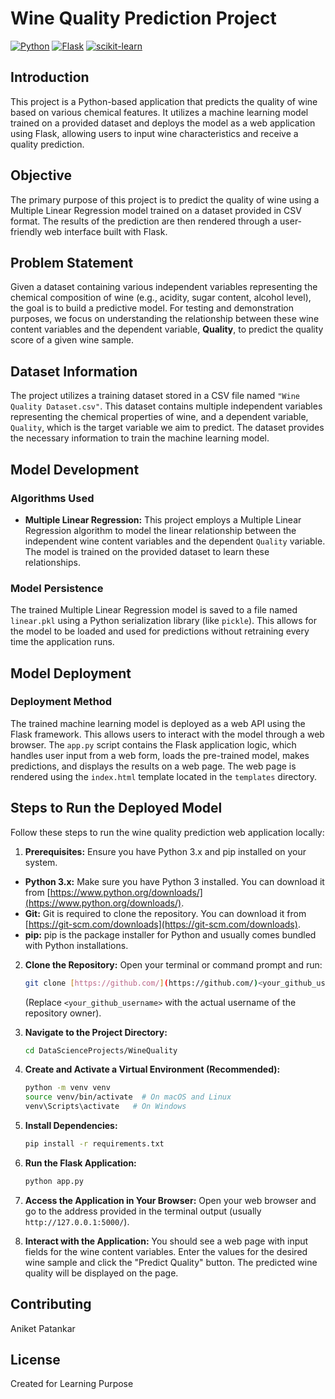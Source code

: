# Wine Quality Prediction Project

[![Python](https://img.shields.io/badge/Python-3.x-blue.svg)](https://www.python.org/)
[![Flask](https://img.shields.io/badge/Flask-2.x-green.svg)](https://flask.palletsprojects.com/)
[![scikit-learn](https://img.shields.io/badge/scikit--learn-%23FF69B4.svg?style=flat&logo=scikit-learn&logoColor=white)](https://scikit-learn.org/)

## Introduction

This project is a Python-based application that predicts the quality of wine based on various chemical features. It utilizes a machine learning model trained on a provided dataset and deploys the model as a web application using Flask, allowing users to input wine characteristics and receive a quality prediction.

## Objective

The primary purpose of this project is to predict the quality of wine using a Multiple Linear Regression model trained on a dataset provided in CSV format. The results of the prediction are then rendered through a user-friendly web interface built with Flask.

## Problem Statement

Given a dataset containing various independent variables representing the chemical composition of wine (e.g., acidity, sugar content, alcohol level), the goal is to build a predictive model. For testing and demonstration purposes, we focus on understanding the relationship between these wine content variables and the dependent variable, **Quality**, to predict the quality score of a given wine sample.

## Dataset Information

The project utilizes a training dataset stored in a CSV file named `"Wine Quality Dataset.csv"`. This dataset contains multiple independent variables representing the chemical properties of wine, and a dependent variable, `Quality`, which is the target variable we aim to predict. The dataset provides the necessary information to train the machine learning model.

## Model Development

### Algorithms Used

* **Multiple Linear Regression:** This project employs a Multiple Linear Regression algorithm to model the linear relationship between the independent wine content variables and the dependent `Quality` variable. The model is trained on the provided dataset to learn these relationships.

### Model Persistence

The trained Multiple Linear Regression model is saved to a file named `linear.pkl` using a Python serialization library (like `pickle`). This allows for the model to be loaded and used for predictions without retraining every time the application runs.

## Model Deployment

### Deployment Method

The trained machine learning model is deployed as a web API using the Flask framework. This allows users to interact with the model through a web browser. The `app.py` script contains the Flask application logic, which handles user input from a web form, loads the pre-trained model, makes predictions, and displays the results on a web page. The web page is rendered using the `index.html` template located in the `templates` directory.

## Steps to Run the Deployed Model

Follow these steps to run the wine quality prediction web application locally:

1.  **Prerequisites:** Ensure you have Python 3.x and pip installed on your system.

* **Python 3.x:** Make sure you have Python 3 installed. You can download it from [https://www.python.org/downloads/](https://www.python.org/downloads/).
* **Git:** Git is required to clone the repository. You can download it from [https://git-scm.com/downloads](https://git-scm.com/downloads).
* **pip:** pip is the package installer for Python and usually comes bundled with Python installations.

2.  **Clone the Repository:**
    Open your terminal or command prompt and run:

    ```bash
    git clone [https://github.com/](https://github.com/)<your_github_username>/DataScienceProjects.git
    ```
    (Replace `<your_github_username>` with the actual username of the repository owner).

3.  **Navigate to the Project Directory:**

    ```bash
    cd DataScienceProjects/WineQuality
    ```

4.  **Create and Activate a Virtual Environment (Recommended):**

    ```bash
    python -m venv venv
    source venv/bin/activate  # On macOS and Linux
    venv\Scripts\activate   # On Windows
    ```

5.  **Install Dependencies:**

    ```bash
    pip install -r requirements.txt
    ```

6.  **Run the Flask Application:**

    ```bash
    python app.py
    ```

7.  **Access the Application in Your Browser:**
    Open your web browser and go to the address provided in the terminal output (usually `http://127.0.0.1:5000/`).

8.  **Interact with the Application:**
    You should see a web page with input fields for the wine content variables. Enter the values for the desired wine sample and click the "Predict Quality" button. The predicted wine quality will be displayed on the page.

## Contributing

Aniket Patankar

## License

Created for Learning Purpose

